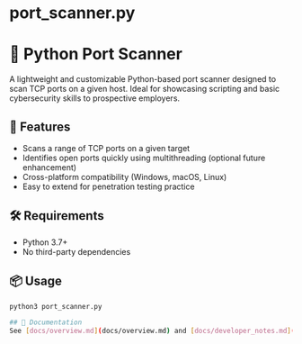 # port_scanner.py

# 🔎 Python Port Scanner

A lightweight and customizable Python-based port scanner designed to scan TCP ports on a given host. Ideal for showcasing scripting and basic cybersecurity skills to prospective employers.

## 🚀 Features

- Scans a range of TCP ports on a given target
- Identifies open ports quickly using multithreading (optional future enhancement)
- Cross-platform compatibility (Windows, macOS, Linux)
- Easy to extend for penetration testing practice

## 🛠️ Requirements

- Python 3.7+
- No third-party dependencies

## 📦 Usage

```bash
python3 port_scanner.py

## 📘 Documentation
See [docs/overview.md](docs/overview.md) and [docs/developer_notes.md](docs/developer_notes.md) for a full breakdown of how the scanner was built and why.
